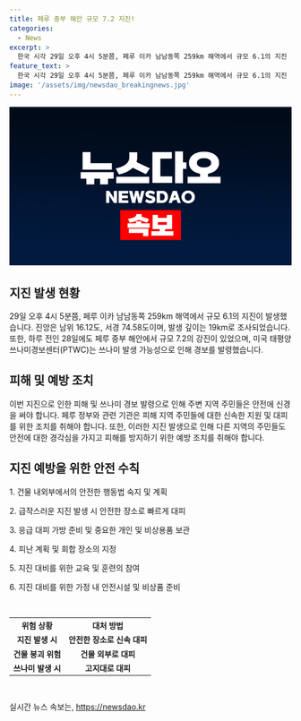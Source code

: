 ```yaml
---
title: 페루 중부 해안 규모 7.2 지진!
categories:
  - News
excerpt: >
  한국 시각 29일 오후 4시 5분쯤, 페루 이카 남남동쪽 259km 해역에서 규모 6.1의 지진 발생. 진앙은 남위 16.12도, 서경 74.58도, 발생 깊이는 19km. 하루전 28일에도 페루 중부 해안에서 규모 7.2의 지진이 발생하여 쓰나미 경보 발령. 미국 PTWC는 최대 3m의 쓰나미 발생 가능성 경고. (150자)
feature_text: >
  한국 시각 29일 오후 4시 5분쯤, 페루 이카 남남동쪽 259km 해역에서 규모 6.1의 지진 발생. 진앙은 남위 16.12도, 서경 74.58도, 발생 깊이는 19km. 하루전 28일에도 페루 중부 해안에서 규모 7.2의 지진이 발생하여 쓰나미 경보 발령. 미국 PTWC는 최대 3m의 쓰나미 발생 가능성 경고. (150자)
image: '/assets/img/newsdao_breakingnews.jpg'
---
```


<p><img src="/assets/img/newsdao_breakingnews.jpg" alt="koreaapp 속보" /></p>

<h2 data-ke-size="size26">지진 발생 현황</h2>

<p data-ke-size="size16">29일 오후 4시 5분쯤, 페루 이카 남남동쪽 259km 해역에서 규모 6.1의 지진이 발생했습니다. 진앙은 남위 16.12도, 서경 74.58도이며, 발생 깊이는 19km로 조사되었습니다. 또한, 하루 전인 28일에도 페루 중부 해안에서 규모 7.2의 강진이 있었으며, 미국 태평양쓰나미경보센터(PTWC)는 쓰나미 발생 가능성으로 인해 경보를 발령했습니다.</p>

<h2 data-ke-size="size26">피해 및 예방 조치</h2>

<p data-ke-size="size16">이번 지진으로 인한 피해 및 쓰나미 경보 발령으로 인해 주변 지역 주민들은 안전에 신경을 써야 합니다. 페루 정부와 관련 기관은 피해 지역 주민들에 대한 신속한 지원 및 대피를 위한 조치를 취해야 합니다. 또한, 이러한 지진 발생으로 인해 다른 지역의 주민들도 안전에 대한 경각심을 가지고 피해를 방지하기 위한 예방 조치를 취해야 합니다.</p>

<h2 data-ke-size="size26">지진 예방을 위한 안전 수칙</h2>

<p data-ke-size="size16">1. 건물 내외부에서의 안전한 행동법 숙지 및 계획</p>

<p data-ke-size="size16">2. 급작스러운 지진 발생 시 안전한 장소로 빠르게 대피</p>

<p data-ke-size="size16">3. 응급 대피 가방 준비 및 중요한 개인 및 비상용품 보관</p>

<p data-ke-size="size16">4. 피난 계획 및 회합 장소의 지정</p>

<p data-ke-size="size16">5. 지진 대비를 위한 교육 및 훈련의 참여</p>

<p data-ke-size="size16">6. 지진 대비를 위한 가정 내 안전시설 및 비상품 준비</p>

<p data-ke-size="size16">&nbsp;</p>

<table>
  <tr>
    <th>위험 상황</th>
    <th>대처 방법</th>
  </tr>
  <tr>
    <td style="text-align: center; height: 17px;"><b>지진 발생 시</b></td>
    <td style="text-align: center; height: 17px;"><b>안전한 장소로 신속 대피</b></td>
  </tr>
  <tr>
    <td style="text-align: center; height: 17px;"><b>건물 붕괴 위험</b></td>
    <td style="text-align: center; height: 17px;"><b>건물 외부로 대피</b></td>
  </tr>
  <tr>
    <td style="text-align: center; height: 17px;"><b>쓰나미 발생 시</b></td>
    <td style="text-align: center; height: 17px;"><b>고지대로 대피</b></td>
  </tr>
</table>

<p data-ke-size="size16">&nbsp;</p>
실시간 뉴스 속보는, <a href="https://newsdao.kr" rel="dofollow">https://newsdao.kr</a>


